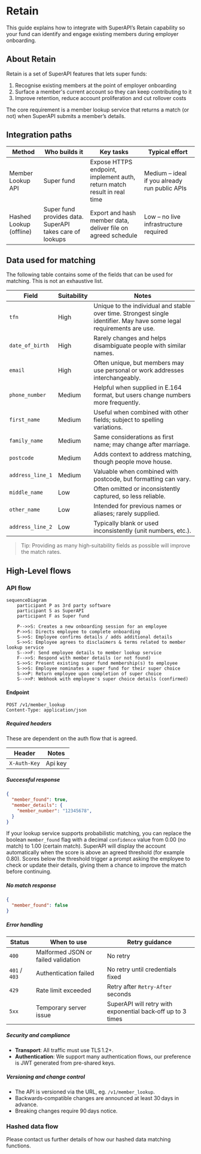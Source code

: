 # Retain

This guide explains how to integrate with SuperAPI’s Retain capability so your fund can identify and engage existing members during employer onboarding.

## About Retain

Retain is a set of SuperAPI features that lets super funds:

1. Recognise existing members at the point of employer onboarding
2. Surface a member's current account so they can keep contributing to it
3. Improve retention, reduce account proliferation and cut rollover costs

The core requirement is a member lookup service that returns a match (or not) when SuperAPI submits a member’s details.

## Integration paths

| Method                      | Who builds it                                            | Key tasks                                                               | Typical effort                                |
| --------------------------- | -------------------------------------------------------- | ----------------------------------------------------------------------- | --------------------------------------------- |
| Member Lookup API       | Super fund                                               | Expose HTTPS endpoint, implement auth, return match result in real time | Medium – ideal if you already run public APIs |
| Hashed Lookup (offline) | Super fund provides data. SuperAPI takes care of lookups | Export and hash member data, deliver file on agreed schedule            | Low – no live infrastructure required         |

## Data used for matching

The following table contains some of the fields that can be used for matching. This is not an exhaustive list.

| Field            | Suitability | Notes                                                                            |
| ---------------- | ----------- | -------------------------------------------------------------------------------- |
| `tfn`            | High    | Unique to the individual and stable over time. Strongest single identifier. May have some legal requirements are use. |
| `date_of_birth`  | High  | Rarely changes and helps disambiguate people with similar names.                 |
| `email`          | High    | Often unique, but members may use personal or work addresses interchangeably.    |
| `phone_number`   | Medium  | Helpful when supplied in E.164 format, but users change numbers more frequently. |
| `first_name`     | Medium | Useful when combined with other fields; subject to spelling variations.          |
| `family_name`    | Medium  | Same considerations as first name; may change after marriage.                    |
| `postcode`       | Medium  | Adds context to address matching, though people move house.                      |
| `address_line_1` | Medium  | Valuable when combined with postcode, but formatting can vary.                   |
| `middle_name`    | Low     | Often omitted or inconsistently captured, so less reliable.                      |
| `other_name`     | Low     | Intended for previous names or aliases; rarely supplied.                         |
| `address_line_2` | Low    | Typically blank or used inconsistently (unit numbers, etc.).                     |

> Tip: Providing as many high‑suitability fields as possible will improve the match rates.

## High‑Level flows

### API flow

```mermaid
sequenceDiagram
    participant P as 3rd party software
    participant S as SuperAPI
    participant F as Super fund

    P-->>S: Creates a new onboarding session for an employee
    P->>S: Directs employee to complete onboarding
    S->>S: Employee confirms details / adds additional details
    S->>S: Employee agrees to disclaimers & terms related to member lookup service
    S-->>F: Send employee details to member lookup service
    F-->>S: Respond with member details (or not found)
    S->>S: Present existing super fund membership(s) to employee
    S->>S: Employee nominates a super fund for their super choice
    S->>P: Return employee upon completion of super choice
    S-->>P: Webhook with employee's super choice details (confirmed)
```

#### Endpoint

```
POST /v1/member_lookup
Content‑Type: application/json
```
##### Required headers

These are dependent on the auth flow that is agreed.

| Header           | Notes                                           |
| ---------------- | ----------------------------------------------- |
| `X-Auth-Key` | Api key          |

##### Successful response

```json
{
  "member_found": true,
  "member_details": {
    "member_number": "12345678",
  }
}
```

If your lookup service supports probabilistic matching, you can replace the boolean `member_found` flag with a decimal `confidence` value from 0.00 (no match) to 1.00 (certain match). SuperAPI will display the account automatically when the score is above an agreed threshold (for example 0.80). Scores below the threshold trigger a prompt asking the employee to check or update their details, giving them a chance to improve the match before continuing.

##### No match response

```json
{
  "member_found": false
}
```

##### Error handling

| Status        | When to use                         | Retry guidance                                              |
| ------------- | ----------------------------------- | ----------------------------------------------------------- |
| `400`         | Malformed JSON or failed validation | No retry                                                    |
| `401` / `403` | Authentication failed               | No retry until credentials fixed                            |
| `429`         | Rate limit exceeded                 | Retry after `Retry‑After` seconds                           |
| `5xx`         | Temporary server issue              | SuperAPI will retry with exponential back‑off up to 3 times |


##### Security and compliance
* **Transport**: All traffic must use TLS 1.2+.
* **Authentication**: We support many authentication flows, our preference is JWT generated from pre-shared keys.

##### Versioning and change control
* The API is versioned via the URL, eg. `/v1/member_lookup`.
* Backwards‑compatible changes are announced at least 30 days in advance.
* Breaking changes require 90 days notice.

### Hashed data flow
Please contact us further details of how our hashed data matching functions.

<!--@include: @/parts/getting_help.md-->